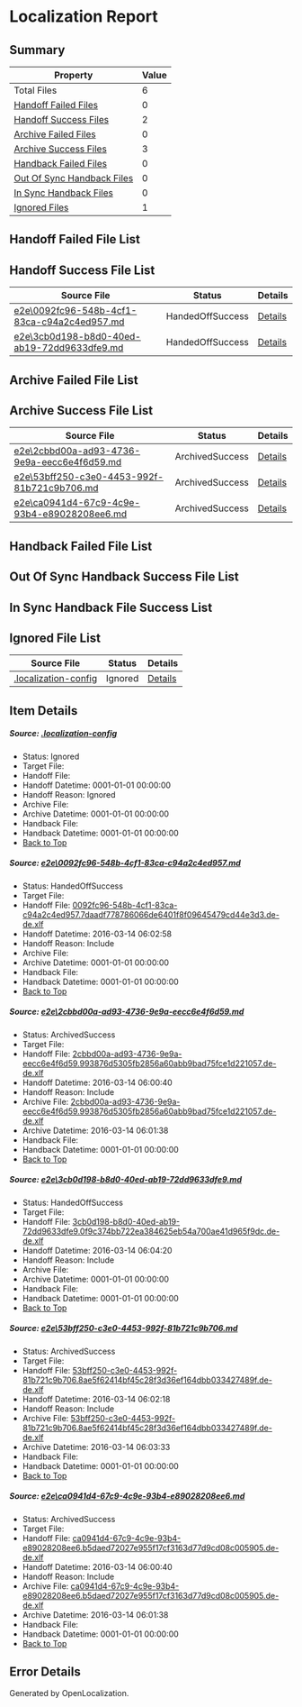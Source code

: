 # <a name='report-top'></a> Localization Report

## Summary
 Property | Value 
 -------- | ----- 
 Total Files | 6
[ Handoff Failed Files ](#handoff-failed-list)| 0
[ Handoff Success Files ](#handoff-success-list)| 2
[ Archive Failed Files ](#archive-failed-list)| 0
[ Archive Success Files ](#archive-success-list)| 3
[ Handback Failed Files ](#handback-failed-list)| 0
[ Out Of Sync Handback Files ](#outofsync-handback-success-list)| 0
[ In Sync Handback Files ](#insync-handback-success-list)| 0
[ Ignored Files ](#ignored-list)| 1

## <a name='handoff-failed-list'></a> Handoff Failed File List

## <a name='handoff-success-list'></a> Handoff Success File List
 Source File | Status | Details 
 ----------- | ------ | ------- 
 [e2e\0092fc96-548b-4cf1-83ca-c94a2c4ed957.md](https://github.com/OpenLocalizationTest/oltest/blob/996a31f72b6c7e022ad38c01a6517174ca46a249/e2e/0092fc96-548b-4cf1-83ca-c94a2c4ed957.md) | HandedOffSuccess | [Details](#48f646def3c2c00e457c0ca1763ca8710e9dce941)
 [e2e\3cb0d198-b8d0-40ed-ab19-72dd9633dfe9.md](https://github.com/OpenLocalizationTest/oltest/blob/370e41e43c7c3c0c93b0adb455fd69adb24170fa/e2e/3cb0d198-b8d0-40ed-ab19-72dd9633dfe9.md) | HandedOffSuccess | [Details](#3d263a1cecfa593b6d9dbda38ff7025b272ccb083)

## <a name='archive-failed-list'></a> Archive Failed File List

## <a name='archive-success-list'></a> Archive Success File List
 Source File | Status | Details 
 ----------- | ------ | ------- 
 [e2e\2cbbd00a-ad93-4736-9e9a-eecc6e4f6d59.md](https://github.com/OpenLocalizationTest/oltest/blob/92bce5e15a93f342cd1d079aa3289bf6d5525d48/e2e/2cbbd00a-ad93-4736-9e9a-eecc6e4f6d59.md) | ArchivedSuccess | [Details](#a156e22df7895a91113764b3c1994b3582df6e6b2)
 [e2e\53bff250-c3e0-4453-992f-81b721c9b706.md](https://github.com/OpenLocalizationTest/oltest/blob/de035956e8167c3575017f0cc72147539836e49c/e2e/53bff250-c3e0-4453-992f-81b721c9b706.md) | ArchivedSuccess | [Details](#60d389dfa3c3f82e8f36ffb6cc470cd726f8915a4)
 [e2e\ca0941d4-67c9-4c9e-93b4-e89028208ee6.md](https://github.com/OpenLocalizationTest/oltest/blob/92bce5e15a93f342cd1d079aa3289bf6d5525d48/e2e/ca0941d4-67c9-4c9e-93b4-e89028208ee6.md) | ArchivedSuccess | [Details](#26c76d7837c9e08f8c2aadfd57545056f65ff7615)

## <a name='handback-failed-list'></a> Handback Failed File List

## <a name='outofsync-handback-success-list'></a> Out Of Sync Handback Success File List

## <a name='insync-handback-success-list'></a> In Sync Handback File Success List

## <a name='ignored-list'></a> Ignored File List
 Source File | Status | Details 
 ----------- | ------ | ------- 
 [.localization-config](https://github.com/OpenLocalizationTest/oltest/blob/370e41e43c7c3c0c93b0adb455fd69adb24170fa/.localization-config) | Ignored | [Details](#66aca4b1c2f43b14ec41e0e427345df94af1d5e10)

## Item Details
##### <a name='66aca4b1c2f43b14ec41e0e427345df94af1d5e10'></a> Source: [.localization-config](https://github.com/OpenLocalizationTest/oltest/blob/370e41e43c7c3c0c93b0adb455fd69adb24170fa/.localization-config)
* Status: Ignored
* Target File: 
* Handoff File: 
* Handoff Datetime: 0001-01-01 00:00:00
* Handoff Reason: Ignored
* Archive File: 
* Archive Datetime: 0001-01-01 00:00:00
* Handback File: 
* Handback Datetime: 0001-01-01 00:00:00
* [Back to Top](#report-top)

##### <a name='48f646def3c2c00e457c0ca1763ca8710e9dce941'></a> Source: [e2e\0092fc96-548b-4cf1-83ca-c94a2c4ed957.md](https://github.com/OpenLocalizationTest/oltest/blob/996a31f72b6c7e022ad38c01a6517174ca46a249/e2e/0092fc96-548b-4cf1-83ca-c94a2c4ed957.md)
* Status: HandedOffSuccess
* Target File: 
* Handoff File: [0092fc96-548b-4cf1-83ca-c94a2c4ed957.7daadf778786066de6401f8f09645479cd44e3d3.de-de.xlf](https://github.com/OpenLocalizationTestOrg/olhandoff/blob/c7a22e4379ec7e2a52f687e318d689cda34d0e0e/ol-handoff/OpenLocalizationTestOrg/oltest.de-de/xinjiang/ht/0092fc96-548b-4cf1-83ca-c94a2c4ed957.7daadf778786066de6401f8f09645479cd44e3d3.de-de.xlf)
* Handoff Datetime: 2016-03-14 06:02:58
* Handoff Reason: Include
* Archive File: 
* Archive Datetime: 0001-01-01 00:00:00
* Handback File: 
* Handback Datetime: 0001-01-01 00:00:00
* [Back to Top](#report-top)

##### <a name='a156e22df7895a91113764b3c1994b3582df6e6b2'></a> Source: [e2e\2cbbd00a-ad93-4736-9e9a-eecc6e4f6d59.md](https://github.com/OpenLocalizationTest/oltest/blob/92bce5e15a93f342cd1d079aa3289bf6d5525d48/e2e/2cbbd00a-ad93-4736-9e9a-eecc6e4f6d59.md)
* Status: ArchivedSuccess
* Target File: 
* Handoff File: [2cbbd00a-ad93-4736-9e9a-eecc6e4f6d59.993876d5305fb2856a60abb9bad75fce1d221057.de-de.xlf](https://github.com/OpenLocalizationTestOrg/olhandoff/blob/e82c6989a635019ba0f8bd0209944665f9537821/ol-handoff/OpenLocalizationTestOrg/oltest.de-de/xinjiang/ht/2cbbd00a-ad93-4736-9e9a-eecc6e4f6d59.993876d5305fb2856a60abb9bad75fce1d221057.de-de.xlf)
* Handoff Datetime: 2016-03-14 06:00:40
* Handoff Reason: Include
* Archive File: [2cbbd00a-ad93-4736-9e9a-eecc6e4f6d59.993876d5305fb2856a60abb9bad75fce1d221057.de-de.xlf](https://github.com/OpenLocalizationTestOrg/olhandoff/blob/c04be6f0cb9d76dc45700fc81727919758349212/ol-handoff/OpenLocalizationTestOrg/oltest.de-de/xinjiang/ht/archive/2cbbd00a-ad93-4736-9e9a-eecc6e4f6d59.993876d5305fb2856a60abb9bad75fce1d221057.de-de.xlf)
* Archive Datetime: 2016-03-14 06:01:38
* Handback File: 
* Handback Datetime: 0001-01-01 00:00:00
* [Back to Top](#report-top)

##### <a name='3d263a1cecfa593b6d9dbda38ff7025b272ccb083'></a> Source: [e2e\3cb0d198-b8d0-40ed-ab19-72dd9633dfe9.md](https://github.com/OpenLocalizationTest/oltest/blob/370e41e43c7c3c0c93b0adb455fd69adb24170fa/e2e/3cb0d198-b8d0-40ed-ab19-72dd9633dfe9.md)
* Status: HandedOffSuccess
* Target File: 
* Handoff File: [3cb0d198-b8d0-40ed-ab19-72dd9633dfe9.0f9c374bb722ea384625eb54a700ae41d965f9dc.de-de.xlf](https://github.com/OpenLocalizationTestOrg/olhandoff/blob/ccffece7a1d67e977ee1039c5ffa73372d1254a4/ol-handoff/OpenLocalizationTestOrg/oltest.de-de/xinjiang/ht/3cb0d198-b8d0-40ed-ab19-72dd9633dfe9.0f9c374bb722ea384625eb54a700ae41d965f9dc.de-de.xlf)
* Handoff Datetime: 2016-03-14 06:04:20
* Handoff Reason: Include
* Archive File: 
* Archive Datetime: 0001-01-01 00:00:00
* Handback File: 
* Handback Datetime: 0001-01-01 00:00:00
* [Back to Top](#report-top)

##### <a name='60d389dfa3c3f82e8f36ffb6cc470cd726f8915a4'></a> Source: [e2e\53bff250-c3e0-4453-992f-81b721c9b706.md](https://github.com/OpenLocalizationTest/oltest/blob/de035956e8167c3575017f0cc72147539836e49c/e2e/53bff250-c3e0-4453-992f-81b721c9b706.md)
* Status: ArchivedSuccess
* Target File: 
* Handoff File: [53bff250-c3e0-4453-992f-81b721c9b706.8ae5f62414bf45c28f3d36ef164dbb033427489f.de-de.xlf](https://github.com/OpenLocalizationTestOrg/olhandoff/blob/c9a7257632702f07cd6f2d961b681bce297fb404/ol-handoff/OpenLocalizationTestOrg/oltest.de-de/xinjiang/ht/53bff250-c3e0-4453-992f-81b721c9b706.8ae5f62414bf45c28f3d36ef164dbb033427489f.de-de.xlf)
* Handoff Datetime: 2016-03-14 06:02:18
* Handoff Reason: Include
* Archive File: [53bff250-c3e0-4453-992f-81b721c9b706.8ae5f62414bf45c28f3d36ef164dbb033427489f.de-de.xlf](https://github.com/OpenLocalizationTestOrg/olhandoff/blob/ca3301600758b6fa5ba084e7f02eeb60205c0653/ol-handoff/OpenLocalizationTestOrg/oltest.de-de/xinjiang/ht/archive/53bff250-c3e0-4453-992f-81b721c9b706.8ae5f62414bf45c28f3d36ef164dbb033427489f.de-de.xlf)
* Archive Datetime: 2016-03-14 06:03:33
* Handback File: 
* Handback Datetime: 0001-01-01 00:00:00
* [Back to Top](#report-top)

##### <a name='26c76d7837c9e08f8c2aadfd57545056f65ff7615'></a> Source: [e2e\ca0941d4-67c9-4c9e-93b4-e89028208ee6.md](https://github.com/OpenLocalizationTest/oltest/blob/92bce5e15a93f342cd1d079aa3289bf6d5525d48/e2e/ca0941d4-67c9-4c9e-93b4-e89028208ee6.md)
* Status: ArchivedSuccess
* Target File: 
* Handoff File: [ca0941d4-67c9-4c9e-93b4-e89028208ee6.b5daed72027e955f17cf3163d77d9cd08c005905.de-de.xlf](https://github.com/OpenLocalizationTestOrg/olhandoff/blob/e82c6989a635019ba0f8bd0209944665f9537821/ol-handoff/OpenLocalizationTestOrg/oltest.de-de/xinjiang/ht/ca0941d4-67c9-4c9e-93b4-e89028208ee6.b5daed72027e955f17cf3163d77d9cd08c005905.de-de.xlf)
* Handoff Datetime: 2016-03-14 06:00:40
* Handoff Reason: Include
* Archive File: [ca0941d4-67c9-4c9e-93b4-e89028208ee6.b5daed72027e955f17cf3163d77d9cd08c005905.de-de.xlf](https://github.com/OpenLocalizationTestOrg/olhandoff/blob/c04be6f0cb9d76dc45700fc81727919758349212/ol-handoff/OpenLocalizationTestOrg/oltest.de-de/xinjiang/ht/archive/ca0941d4-67c9-4c9e-93b4-e89028208ee6.b5daed72027e955f17cf3163d77d9cd08c005905.de-de.xlf)
* Archive Datetime: 2016-03-14 06:01:38
* Handback File: 
* Handback Datetime: 0001-01-01 00:00:00
* [Back to Top](#report-top)


## Error Details

Generated by OpenLocalization.
